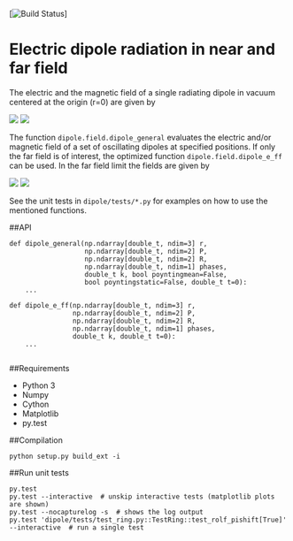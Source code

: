 [![Build Status](https://travis-ci.org/thisch/pydipole.svg?branch=master)]

Electric dipole radiation in near and far field
===============================================

The electric and the magnetic field of a single radiating dipole in vacuum centered at the origin (r=0) are given by

![](https://upload.wikimedia.org/math/7/b/4/7b487096b3b9661fd46a5768a8a36407.png)
![](https://upload.wikimedia.org/math/0/5/4/054a31e26998ea459e680f2788fbf692.png)

The function ``dipole.field.dipole_general`` evaluates the electric and/or magnetic field of a set of oscillating dipoles at specified positions. If only the far field is of interest, the optimized function ``dipole.field.dipole_e_ff`` can be used.
In the far field limit the fields are given by 

![](https://upload.wikimedia.org/math/1/b/a/1ba94136987feca2fdd4067a9a3cd20f.png)
![](https://upload.wikimedia.org/math/0/6/d/06d634484563b8c4c576ee1cca59fb46.png)

See the unit tests in ``dipole/tests/*.py`` for examples on how to use the mentioned functions.

##API
```
def dipole_general(np.ndarray[double_t, ndim=3] r,
                   np.ndarray[double_t, ndim=2] P,
                   np.ndarray[double_t, ndim=2] R,
                   np.ndarray[double_t, ndim=1] phases,
                   double_t k, bool poyntingmean=False,
                   bool poyntingstatic=False, double_t t=0):
    ...

def dipole_e_ff(np.ndarray[double_t, ndim=3] r,
                np.ndarray[double_t, ndim=2] P,
                np.ndarray[double_t, ndim=2] R,
                np.ndarray[double_t, ndim=1] phases,
                double_t k, double_t t=0):
    ...
    
```
##Requirements
* Python 3
* Numpy
* Cython
* Matplotlib
* py.test 

##Compilation

    python setup.py build_ext -i

##Run unit tests

```
py.test
py.test --interactive  # unskip interactive tests (matplotlib plots are shown)
py.test --nocapturelog -s  # shows the log output
py.test 'dipole/tests/test_ring.py::TestRing::test_rolf_pishift[True]' --interactive  # run a single test
```
